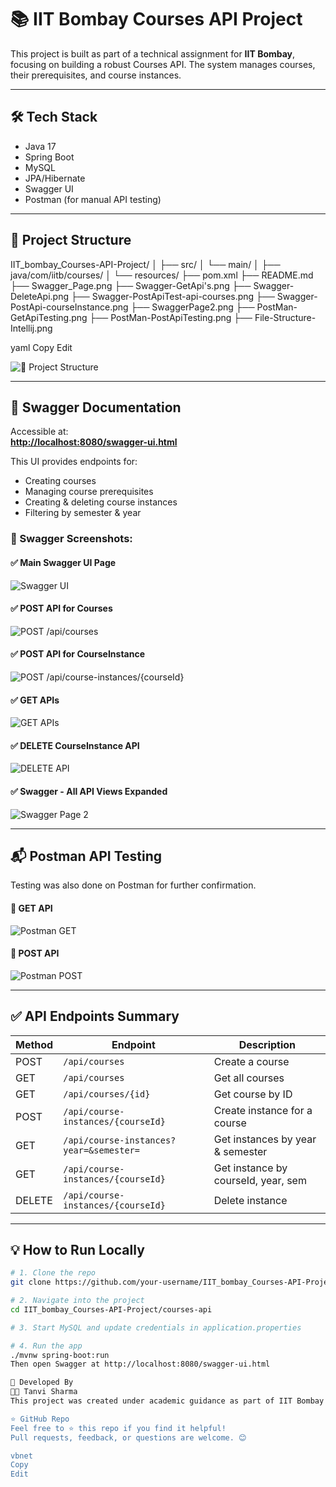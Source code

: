 # 📚 IIT Bombay Courses API Project

This project is built as part of a technical assignment for **IIT Bombay**, focusing on building a robust Courses API. The system manages courses, their prerequisites, and course instances.

---

## 🛠️ Tech Stack

- Java 17
- Spring Boot
- MySQL
- JPA/Hibernate
- Swagger UI
- Postman (for manual API testing)

---

## 📁 Project Structure

IIT_bombay_Courses-API-Project/
│
├── src/
│ └── main/
│ ├── java/com/iitb/courses/
│ └── resources/
├── pom.xml
├── README.md
├── Swagger_Page.png
├── Swagger-GetApi's.png
├── Swagger-DeleteApi.png
├── Swagger-PostApiTest-api-courses.png
├── Swagger-PostApi-courseInstance.png
├── SwaggerPage2.png
├── PostMan-GetApiTesting.png
├── PostMan-PostApiTesting.png
├── File-Structure-Intellij.png

yaml
Copy
Edit

![📂 Project Structure](File-Structure-Intellij.png)

---

## 🔗 Swagger Documentation

Accessible at:  
**[http://localhost:8080/swagger-ui.html](http://localhost:8080/swagger-ui.html)**

This UI provides endpoints for:
- Creating courses
- Managing course prerequisites
- Creating & deleting course instances
- Filtering by semester & year

### 📸 Swagger Screenshots:

#### ✅ Main Swagger UI Page
![Swagger UI](Swagger_Page.png)

#### ✅ POST API for Courses
![POST /api/courses](Swagger-PostApiTest-api-courses.png)

#### ✅ POST API for CourseInstance
![POST /api/course-instances/{courseId}](Swagger-PostApi-courseInstance.png)

#### ✅ GET APIs
![GET APIs](Swagger-GetApi's.png)

#### ✅ DELETE CourseInstance API
![DELETE API](Swagger-DeleteApi.png)

#### ✅ Swagger - All API Views Expanded
![Swagger Page 2](SwaggerPage2.png)

---

## 📬 Postman API Testing

Testing was also done on Postman for further confirmation.

#### 🧪 GET API
![Postman GET](PostMan-GetApiTesting.png)

#### 🧪 POST API
![Postman POST](PostMan-PostApiTesting.png)

---

## ✅ API Endpoints Summary

| Method | Endpoint                                | Description                          |
|--------|-----------------------------------------|--------------------------------------|
| POST   | `/api/courses`                          | Create a course                      |
| GET    | `/api/courses`                          | Get all courses                      |
| GET    | `/api/courses/{id}`                     | Get course by ID                     |
| POST   | `/api/course-instances/{courseId}`      | Create instance for a course         |
| GET    | `/api/course-instances?year=&semester=` | Get instances by year & semester     |
| GET    | `/api/course-instances/{courseId}`      | Get instance by courseId, year, sem  |
| DELETE | `/api/course-instances/{courseId}`      | Delete instance                      |

---

## 💡 How to Run Locally

```bash
# 1. Clone the repo
git clone https://github.com/your-username/IIT_bombay_Courses-API-Project.git

# 2. Navigate into the project
cd IIT_bombay_Courses-API-Project/courses-api

# 3. Start MySQL and update credentials in application.properties

# 4. Run the app
./mvnw spring-boot:run
Then open Swagger at http://localhost:8080/swagger-ui.html

🧠 Developed By
👩‍💻 Tanvi Sharma
This project was created under academic guidance as part of IIT Bombay's backend API assignment.

⭐ GitHub Repo
Feel free to ⭐️ this repo if you find it helpful!
Pull requests, feedback, or questions are welcome. 😊

vbnet
Copy
Edit
